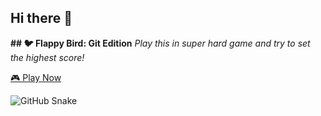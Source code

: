 ## Hi there 👋
**## 🐦 Flappy Bird: Git Edition**
*Play this in super hard game and try to set the highest score!*

[🎮 Play Now](https://sazidch.github.io/git_bird/)


<!--
**SazidCH/SazidCH** is a ✨ _special_ ✨ repository because its `README.md` (this file) appears on your GitHub profile.

Here are some ideas to get you started:

- 🔭 I’m currently working on ...
- 🌱 I’m currently learning ...
- 👯 I’m looking to collaborate on ...
- 🤔 I’m looking for help with ...
- 💬 Ask me about ...
- 📫 How to reach me: ...
- 😄 Pronouns: ...
- ⚡ Fun fact: ...
-->

![GitHub Snake](https://github.com/SazidCH/snk_temp/blob/output/github-contribution-grid-snake.svg)
<!--(https://SazidCH.github.io/snk_temp/)

